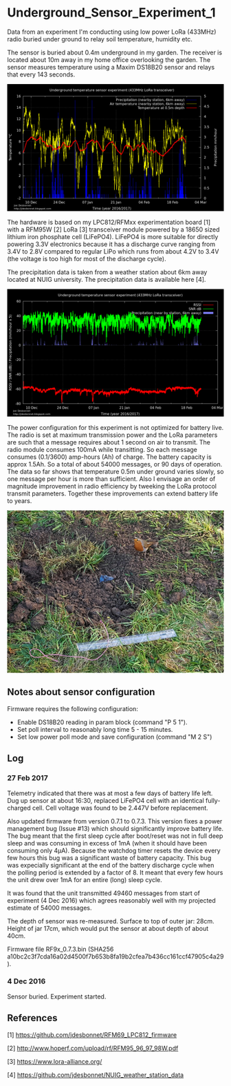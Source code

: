 # Underground_Sensor_Experiment_1

Data from an experiment I'm conducting using low power LoRa (433MHz) radio buried under ground to relay soil temperature, humidity etc.

The sensor is buried about 0.4m underground in my garden. The receiver is located about 10m away in my home office overlooking the garden. The sensor measures temperature using a Maxim DS18B20 sensor and relays that every 143 seconds.

![temperature and precipitation chart](./charts/temperature-precipitation.png)

The hardware is based on my LPC812/RFMxx experimentation board [1]  with a RFM95W [2] LoRa [3] transceiver module powered by a 18650 sized lithium iron phosphate cell (LiFePO4). LiFePO4 is more suitable for directly powering 3.3V electronics because it has a discharge curve ranging from 3.4V to 2.8V compared to regular LiPo which runs from about 4.2V to 3.4V (the voltage is too high for most of the discharge cycle).

The precipitation data is taken from a weather station about 6km away located at NUIG university. The precipitation data is available here [4].

![radio RSSI, SNR, precipitation chart](./charts/radio-rssi-snr.png)


The power configuration for this experiment is not optimized for battery live. The radio is set at maximum transmission power and the LoRa parameters are such that a message requires about 1 second on air to transmit. The radio module consumes 100mA while transitting. So each message consumes (0.1/3600) amp-hours (Ah) of charge. The battery capacity is approx 1.5Ah. So a total of about 54000 messages, or 90 days of operation. The data so far shows that temperature 0.5m under ground varies slowly, so one message per hour is more than sufficient. Also I envisage an order of magnitude improvement in radio efficiency by tweeking the LoRa protocol transmit parameters. Together these improvements can extend battery life to years.

![burried sensor, red string to help retrieve](./doc/buried_sensor.jpg)

## Notes about sensor configuration

Firmware requires the following configuration:

  * Enable DS18B20 reading in param block (command "P 5 1").
  * Set poll interval to reasonably long time 5 - 15 minutes.
  * Set low power poll mode and save configuration (command "M 2 S")
  
## Log 

### 27 Feb 2017 

Telemetry indicated that there was at most a few days of battery life left. Dug up sensor at about 16:30, 
replaced LiFePO4 cell with an identical fully-charged cell. Cell  voltage was found to be 2.447V before replacement. 

Also updated firmware from version 0.7.1 to 0.7.3. This version fixes a power management bug (Issue #13) which should significantly improve battery life. The bug meant that the first sleep cycle after boot/reset was not in full deep sleep and was consuming in excess of 1mA (when it should have been consuming only 4µA). Because the watchdog timer resets the device every few hours this bug was a significant waste of battery capacity. This bug was expecially significant at the end of the battery discharge cycle when the polling period is extended by a factor of 8. It meant that every few hours the unit drew over 1mA for an entire (long) sleep cycle.

It was found that the unit transmitted 49460 messages from start of experiment (4 Dec 2016) which
agrees reasonably well with my projected estimate of 54000 messages.  

The depth of sensor was re-measured. Surface to top of outer jar: 28cm. Height of jar 17cm, which would put the sensor at about depth of about 40cm. 

Firmware file RF9x_0.7.3.bin (SHA256 a10bc2c3f7cda16a02d4500f7b653b8fa19b2cfea7b436cc161ccf47905c4a29).


### 4 Dec 2016

Sensor buried. Experiment started.

## References

[1] https://github.com/jdesbonnet/RFM69_LPC812_firmware

[2] http://www.hoperf.com/upload/rf/RFM95_96_97_98W.pdf

[3] https://www.lora-alliance.org/

[4] https://github.com/jdesbonnet/NUIG_weather_station_data

